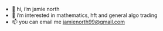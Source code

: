 - 👋 hi, i’m jamie north
- 👀 i’m interested in mathematics, hft and general algo trading
- 📫 you can email me jamienorth99@gmail.com


<!---
JLNorth/JLNorth is a ✨ special ✨ repository because its `README.md` (this file) appears on your GitHub profile.
You can click the Preview link to take a look at your changes.
--->
